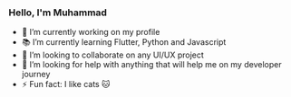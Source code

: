 ### Hello, I'm Muhammad

- 🔭 I’m currently working on my profile
- 📚 I’m currently learning Flutter, Python and Javascript
- 👯 I’m looking to collaborate on any UI/UX project
- 🤔 I’m looking for help with anything that will help me on my developer journey
- ⚡ Fun fact: I like cats 🐱

